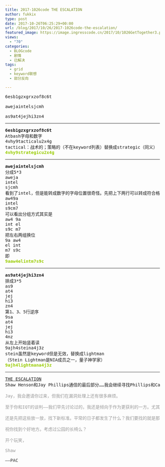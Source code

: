 ```yaml
---
title: 2017-1026code THE ESCALATION
author: fukkix
type: post
date: 2017-10-26T06:25:29+00:00
url: /blog/2017/10/26/2017-1026code-the-escalation/
featured_image: https://image.ingresscode.cn/2017/10/1026GetTogether3.png?x-oss-process=image/resize,m_fill,w_700,h_220
views:
  - "70"
categories:
  - BLOGcode
  - 剧情
  - 已解决
tags:
  - grid
  - keyword联想
  - 部分反向

---
```

<pre>6esb1gzxgrxzof8c6t

awejaintelsjcmh

as9at4jejhi3zn4
<!--more--></pre>

* * *

<pre><strong>6esb1gzxgrxzof8c6t
</strong>Atbash字母和数字
4vhy9tacticalu2x4g
tactical：战术的；策略的（不在keyword列表）替换成strategic（同义）<strong>
<span style="color: #99cc00;">4vhy9strategicu2x4g</span></strong></pre>

* * *

<pre><strong>awejaintelsjcmh
</strong>分成5*3
aweja
intel
sjcmh
看到了intel，但是能转成数字的字母位置很奇怪。先把上下两行可以转成符合格式的数字的字母换成数字：
aw49a
intel
s9cm7
可以看出分组方式其实是
aw4 9a
int el
s9c m7
把左右两组换位
9a aw4
el int
m7 s9c
即<strong>
<span style="color: #99cc00;">9aaw4elintm7s9c</span></strong></pre>

* * *

<pre><strong>as9at4jejhi3zn4
</strong>排成3*5
as9
at4
jej
hi3
zn4
第1、3、5行逆序
9sa
at4
jej
hi3
4nz
从左上开始竖着读
9ajh4steina4j3z
stein虽然是keyword但是无效，替换成lightman
（Stein Lightman是NIA成员之一，量子神学家）<strong>
<span style="color: #99cc00;">9ajh4lightmana4j3z</span></strong></pre>

* * *

<pre><a href="http://investigate.ingress.com/2017/10/26/the-escalation/">THE ESCALATION</a>
Shaw Henson和Jay Phillips通信的最后部分……我会继续寻找Phillips和Calvin准备怎样碰头的情报……大概会转移阵地了……

<span style="color: #999999;">Jay，我会邀请你过来，但我们在漏洞处理上还有很多麻烦。</span>

<span style="color: #999999;">至于你和IQT的谈判——我们早先讨论过的，我还是倾向于作为更获利的一方。尤其在升级还有Ken的事情之后——我没说它们有关系——但如果有关的话——我们不能让那种事发生。</span>

<span style="color: #999999;">还是先把这些放一放，找下新标准。平常的日子都发生了什么？我们要找的就是那些。</span>

<span style="color: #999999;">祝你找到个好地方。考虑过公园的长椅么？</span>

<span style="color: #999999;">开个玩笑，</span>

<span style="color: #999999;">Shaw

<span style="color: #333333;">——PAC</span></span></pre>